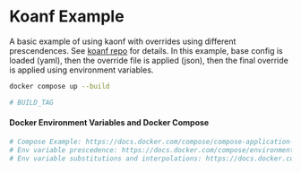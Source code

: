 # Koanf Example

A basic example of using kaonf with overrides using different prescendences. See [koanf repo](https://github.com/knadh/koanf) for details.
In this example, base config is loaded (yaml), then the override file is applied (json), then the final override is applied using environment variables.

```sh
docker compose up --build

# BUILD_TAG
```

#### Docker Environment Variables and Docker Compose

```sh
# Compose Example: https://docs.docker.com/compose/compose-application-model/
# Env variable prescedence: https://docs.docker.com/compose/environment-variables/envvars-precedence/
# Env variable substitutions and interpolations: https://docs.docker.com/compose/environment-variables/env-file/
```

